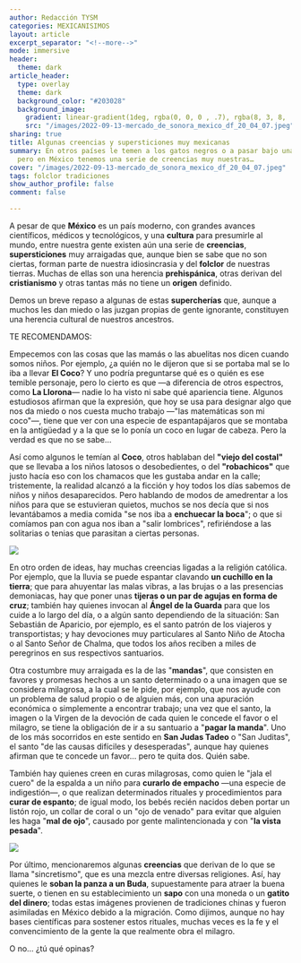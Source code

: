```yaml
---
author: Redacción TYSM
categories: MEXICANISIMOS
layout: article
excerpt_separator: "<!--more-->"
mode: immersive
header:
  theme: dark
article_header:
  type: overlay
  theme: dark
  background_color: "#203028"
  background_image:
    gradient: linear-gradient(1deg, rgba(0, 0, 0 , .7), rgba(8, 3, 8, .9))
    src: "/images/2022-09-13-mercado_de_sonora_mexico_df_20_04_07.jpeg"
sharing: true
title: Algunas creencias y supersticiones muy mexicanas
summary: En otros países le temen a los gatos negros o a pasar bajo una escalera,
  pero en México tenemos una serie de creencias muy nuestras…
cover: "/images/2022-09-13-mercado_de_sonora_mexico_df_20_04_07.jpeg"
tags: folclor tradiciones
show_author_profile: false
comment: false

---
```

A pesar de que **México** es un país moderno, con grandes avances científicos, médicos y tecnológicos, y una **cultura** para presumirle al mundo, entre nuestra gente existen aún una serie de **creencias**, **supersticiones** muy arraigadas que, aunque bien se sabe que no son ciertas, forman parte de nuestra idiosincrasia y del **folclor** de nuestras tierras. Muchas de ellas son una herencia **prehispánica**, otras derivan del **cristianismo** y otras tantas más no tiene un **origen** definido.

Demos un breve repaso a algunas de estas **supercherías** que, aunque a muchos les dan miedo o las juzgan propias de gente ignorante, constituyen una herencia cultural de nuestros ancestros.

TE RECOMENDAMOS:

Empecemos con las cosas que las mamás o las abuelitas nos dicen cuando somos niños. Por ejemplo, ¿a quién no le dijeron que si se portaba mal se lo iba a llevar **El Coco**? Y uno podría preguntarse qué es o quién es ese temible personaje, pero lo cierto es que —a diferencia de otros espectros, como **La Llorona**— nadie lo ha visto ni sabe qué apariencia tiene. Algunos estudiosos afirman que la expresión, que hoy se usa para designar algo que nos da miedo o nos cuesta mucho trabajo —"las matemáticas son mi coco"—, tiene que ver con una especie de espantapájaros que se montaba en la antigüedad y a la que se lo ponía un coco en lugar de cabeza. Pero la verdad es que no se sabe…

Así como algunos le temían al **Coco**, otros hablaban del **"viejo del costal"** que se llevaba a los niños latosos o desobedientes, o del **"robachicos"** que justo hacía eso con los chamacos que les gustaba andar en la calle; tristemente, la realidad alcanzó a la ficción y hoy todos los días sabemos de niños y niños desaparecidos. Pero hablando de modos de amedrentar a los niños para que se estuvieran quietos, muchos se nos decía que si nos levantábamos a media comida "se nos iba a **enchuecar la boca**"; o que si comíamos pan con agua nos iban a "salir lombrices", refiriéndose a las solitarias o tenias que parasitan a ciertas personas.

![](https://upload.wikimedia.org/wikipedia/commons/thumb/2/26/Pintura_de_un_%C3%A1ngel_en_el_techo_del_Santuario_Parroquial_de_Nuestra_Se%C3%B1ora_de_los_Dolores.JPG/1024px-Pintura_de_un_%C3%A1ngel_en_el_techo_del_Santuario_Parroquial_de_Nuestra_Se%C3%B1ora_de_los_Dolores.JPG)

En otro orden de ideas, hay muchas creencias ligadas a la religión católica. Por ejemplo, que la lluvia se puede espantar clavando **un cuchillo en la tierra**; que para ahuyentar las malas vibras, a las brujas o a las presencias demoniacas, hay que poner unas **tijeras o un par de agujas en forma de cruz**; también hay quienes invocan al **Ángel de la Guarda** para que los cuide a lo largo del día, o a algún santo dependiendo de la situación: San Sebastián de Aparicio, por ejemplo, es el santo patrón de los viajeros y transportistas; y hay devociones muy particulares al Santo Niño de Atocha o al Santo Señor de Chalma, que todos los años reciben a miles de peregrinos en sus respectivos santuarios.

Otra costumbre muy arraigada es la de las "**mandas**", que consisten en favores y promesas hechos a un santo determinado o a una imagen que se considera milagrosa, a la cual se le pide, por ejemplo, que nos ayude con un problema de salud propio o de alguien más, con una apuración económica o simplemente a encontrar trabajo; una vez que el santo, la imagen o la Virgen de la devoción de cada quien le concede el favor o el milagro, se tiene la obligación de ir a su santuario a "**pagar la manda**". Uno de los más socorridos en este sentido en **San Judas Tadeo** o "San Juditas", el santo "de las causas difíciles y desesperadas", aunque hay quienes afirman que te concede un favor… pero te quita dos. Quién sabe.

También hay quienes creen en curas milagrosas, como quien le "jala el cuero" de la espalda a un niño para **curarlo de empacho** —una especie de indigestión—, o que realizan determinados rituales y procedimientos para **curar de espanto**; de igual modo, los bebés recién nacidos deben portar un listón rojo, un collar de coral o un "ojo de venado" para evitar que alguien les haga "**mal de ojo**", causado por gente malintencionada y con "**la vista pesada**".

![](https://upload.wikimedia.org/wikipedia/commons/thumb/3/32/Venta_de_amuletos.jpg/1024px-Venta_de_amuletos.jpg)

Por último, mencionaremos algunas **creencias** que derivan de lo que se llama "sincretismo", que es una mezcla entre diversas religiones. Así, hay quienes le **soban la panza a un Buda**, supuestamente para atraer la buena suerte, o tienen en su establecimiento un **sapo** con una moneda o un **gatito del dinero**; todas estas imágenes provienen de tradiciones chinas y fueron asimiladas en México debido a la migración. Como dijimos, aunque no hay bases científicas para sostener estos rituales, muchas veces es la fe y el convencimiento de la gente la que realmente obra el milagro.

O no… ¿tú qué opinas?